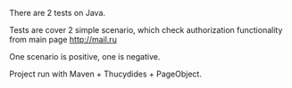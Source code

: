 There are 2 tests on Java.

Tests are cover 2 simple scenario, which check authorization functionality from main page http://mail.ru

One scenario is positive, one is negative.

Project run with Maven + Thucydides + PageObject.
